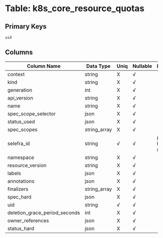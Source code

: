 # Table: k8s_core_resource_quotas

## Primary Keys 

```
uid
```


## Columns 

|  Column Name   |  Data Type  | Uniq | Nullable | Description | 
|  ----  | ----  | ----  | ----  | ---- | 
| context | string | X | √ |  | 
| kind | string | X | √ |  | 
| generation | int | X | √ |  | 
| api_version | string | X | √ |  | 
| name | string | X | √ |  | 
| spec_scope_selector | json | X | √ |  | 
| status_used | json | X | √ |  | 
| spec_scopes | string_array | X | √ |  | 
| selefra_id | string | √ | √ | primary keys value md5 | 
| namespace | string | X | √ |  | 
| resource_version | string | X | √ |  | 
| labels | json | X | √ |  | 
| annotations | json | X | √ |  | 
| finalizers | string_array | X | √ |  | 
| spec_hard | json | X | √ |  | 
| uid | string | √ | √ |  | 
| deletion_grace_period_seconds | int | X | √ |  | 
| owner_references | json | X | √ |  | 
| status_hard | json | X | √ |  | 


